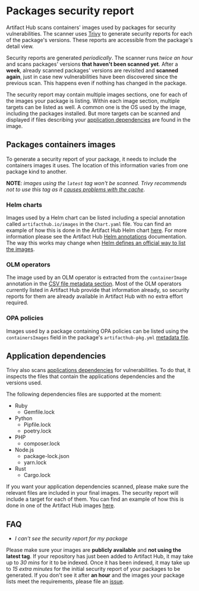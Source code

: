 # Packages security report

Artifact Hub scans containers' images used by packages for security vulnerabilities. The scanner uses [Trivy](https://github.com/aquasecurity/trivy) to generate security reports for each of the package's versions. These reports are accessible from the package's detail view.

Security reports are generated *periodically*. The scanner runs *twice an hour* and scans packages' versions **that haven't been scanned yet**. After a **week**, already scanned packages' versions are revisited and **scanned again**, just in case new vulnerabilities have been discovered since the previous scan. This happens even if nothing has changed in the package.

The security report may contain multiple images sections, one for each of the images your package is listing. Within each image section, multiple targets can be listed as well. A common one is the OS used by the image, including the packages installed. But more targets can be scanned and displayed if files describing your [application dependencies](#application-dependencies) are found in the image.

## Packages containers images

To generate a security report of your package, it needs to include the containers images it uses. The location of this information varies from one package kind to another.

**NOTE**: *images using the `latest` tag won't be scanned. Trivy recommends not to use this tag as it [causes problems with the cache](https://github.com/aquasecurity/trivy#image)*.

### Helm charts

Images used by a Helm chart can be listed including a special annotation called `artifacthub.io/images` in the `Chart.yaml` file. You can find an example of how this is done in the Artifact Hub Helm chart [here](https://github.com/artifacthub/hub/blob/a3ffcb7cee0aa3923c3e4cf9bcf8ac0f2f437a2b/charts/artifact-hub/Chart.yaml#L25-L34). For more information please see the Artifact Hub [Helm annotations](https://github.com/artifacthub/hub/blob/master/docs/helm_annotations.md) documentation. The way this works may change when [Helm defines an official way to list the images](https://github.com/helm/helm/issues/7754).

### OLM operators

The image used by an OLM operator is extracted from the `containerImage` annotation in the [CSV file metadata section](https://github.com/operator-framework/community-operators/blob/master/docs/required-fields.md#required-fields-for-operatorhub). Most of the OLM operators currently listed in Artifact Hub provide that information already, so security reports for them are already available in Artifact Hub with no extra effort required.

### OPA policies

Images used by a package containing OPA policies can be listed using the `containersImages` field in the package's `artifacthub-pkg.yml` [metadata file](https://github.com/artifacthub/hub/blob/a3ffcb7cee0aa3923c3e4cf9bcf8ac0f2f437a2b/docs/metadata/artifacthub-pkg.yml#L12-L14).

## Application dependencies

Trivy also scans [applications dependencies](https://github.com/aquasecurity/trivy#application-dependencies) for vulnerabilities. To do that, it inspects the files that contain the applications dependencies and the versions used.

The following dependencies files are supported at the moment:

- Ruby
  - Gemfile.lock
- Python
  - Pipfile.lock
  - poetry.lock
- PHP
  - composer.lock
- Node.js
  - package-lock.json
  - yarn.lock
- Rust
  - Cargo.lock

If you want your application dependencies scanned, please make sure the relevant files are included in your final images. The security report will include a target for each of them. You can find an example of how this is done in one of the Artifact Hub images [here](https://github.com/artifacthub/hub/blob/a3ffcb7cee0aa3923c3e4cf9bcf8ac0f2f437a2b/cmd/hub/Dockerfile#L23).

## FAQ

- *I can't see the security report for my package*

Please make sure your images are **publicly available** and **not using the latest tag**. If your repository has just been added to Artifact Hub, it may take up to *30 mins* for it to be indexed. Once it has been indexed, it may take up to *15 extra minutes* for the initial security report of your packages to be generated. If you don't see it after **an hour** and the images your package lists meet the requirements, please file an [issue](https://github.com/artifacthub/hub/issues).
